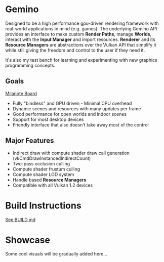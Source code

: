 # Gemino
Designed to be a high performance gpu-driven rendering framework with real-world applications in mind (e.g. games).
The underlying Gemino API provides an interface to make custom **Render Paths**, manage **Worlds**, interact with the **Input Manager** and import resources. **Renderer** and its **Resource Managers** are abstractions over the Vulkan API that simplify it while still giving the freedom and control to the user if they need it.

It's also my test bench for learning and experimenting with new graphics programming concepts.

## Goals
[Milanote Board](https://app.milanote.com/1ReR6Z14XbZ991?p=8MqaOe9BQos)

- Fully "bindless" and GPU driven - Minimal CPU overhead
- Dynamic scenes and resources with many updates per frame
- Good performance for open worlds and indoor scenes
- Support for most desktop devices
- Friendly interface that also doesn't take away most of the control

## Major Features
- Indirect draw with compute shader draw call generation (vkCmdDrawInstancedIndirectCount)
- Two-pass occlusion culling
- Compute shader frustum culling
- Compute shader LOD system
- Handle based **Resource Managers**
- Compatible with all Vulkan 1.2 devices

# Build Instructions
[See BUILD.md](BUILD.md)

# Showcase
Some cool visuals will be gradually added here...

